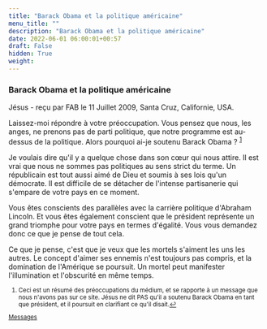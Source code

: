 ```yaml
---
title: "Barack Obama et la politique américaine"
menu_title: ""
description: "Barack Obama et la politique américaine"
date: 2022-06-01 06:00:01+00:57
draft: False
hidden: True
weight:
---
```

### Barack Obama et la politique américaine

Jésus - reçu par FAB le 11 Juillet 2009, Santa Cruz, Californie, USA.

Laissez-moi répondre à votre préoccupation. Vous pensez que nous, les anges, ne prenons pas de parti politique, que notre programme est au-dessus de la politique. Alors pourquoi ai-je soutenu Barack Obama ? <sup id="a1">[1](#f1)</sup>

Je voulais dire qu'il y a quelque chose dans son cœur qui nous attire. Il est vrai que nous ne sommes pas politiques au sens strict du terme. Un républicain est tout aussi aimé de Dieu et soumis à ses lois qu'un démocrate. Il est difficile de se détacher de l'intense partisanerie qui s'empare de votre pays en ce moment.

Vous êtes conscients des parallèles avec la carrière politique d'Abraham Lincoln. Et vous êtes également conscient que le président représente un grand triomphe pour votre pays en termes d'égalité. Vous vous demandez donc ce que je pense de tout cela.

Ce que je pense, c'est que je veux que les mortels s'aiment les uns les autres. Le concept d'aimer ses ennemis n'est toujours pas compris, et la domination de l'Amérique se poursuit. Un mortel peut manifester l'illumination et l'obscurité en même temps.
<small>

1. <large id="f1"> Ceci est un résumé des préoccupations du médium, et se rapporte à un message que nous n'avons pas sur ce site. Jésus ne dit PAS qu'il a soutenu Barack Obama en tant que président, et il poursuit en clarifiant ce qu'il disait.[↩](#a1)

[Messages](/fr-contemporary-messages/fr-contemporary-messages-by-date-order/fr-contemporary-messages-2009)
